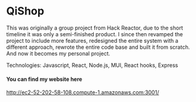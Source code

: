 # QiShop
This was originally a group project from Hack Reactor, due to the short timeline it was only a semi-finished product. I since then revamped the project to include more features, redesigned the entire system with a different approach, rewrote the entire code base and built it from scratch. And now it becomes my personal project.

Technologies: Javascript, React, Node.js, MUI, React hooks, Express

#### You can find my website here
http://ec2-52-202-58-108.compute-1.amazonaws.com:3001/

